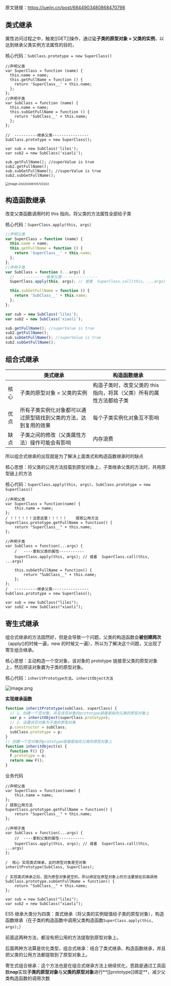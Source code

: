 原文链接：https://juejin.cn/post/6844903480868470798

## 类式继承

属性访问过程之中，触发[[GET]]操作，通过**让子类的原型对象 = 父类的实例**，以达到继承父类实例方法属性的目的，

核心代码：`SubClass.prototype = new SuperClass()`

```js{17}
//声明父类
var SuperClass = function (name) {
  this.name = name;
  this.getFullName = function () {
    return 'SuperClass__' + this.name;
  };
};
//声明子类
var SubClass = function (name) {
  this.name = name;
  this.subGetFullName = function () {
    return 'SubClass__' + this.name;
  };
};

//	----------继承父类----------------
SubClass.prototype = new SuperClass();

var sub = new SubClass('lilei');
var sub2 = new SubClass('xiaoli');

sub.getFullName(); //superValue is true
sub2.getFullName();
sub.subGetFullName(); //superValue is true
sub2.subGetFullName();
```

<img src="https://p3-juejin.byteimg.com/tos-cn-i-k3u1fbpfcp/59fe8bb0933447fb888c8a7b9a5e609d~tplv-k3u1fbpfcp-zoom-1.image" alt="image-20220306105720222" style="zoom: 67%;" />

## 构造函数继承

改变父类函数调用时的 this 指向，将父类的方法属性全部给子类

核心代码：`SuperClass.apply(this, args)`

```js {11}
//声明父类
var SuperClass = function (name) {
  this.name = name;
  this.getFullName = function () {
    return 'SuperClass__' + this.name;
  };
};
//声明子类
var SubClass = function (...args) {
  //	----------继承父类----------------
  SuperClass.apply(this, args); // 或者  SuperClass.call(this, ...args)

  this.subGetFullName = function () {
    return 'SubClass__' + this.name;
  };
};

var sub = new SubClass('lilei');
var sub2 = new SubClass('xiaoli');

sub.getFullName(); //superValue is true
sub2.getFullName();
sub.subGetFullName(); //superValue is true
sub2.subGetFullName();
```

## 组合式继承

|  | 类式继承 | 构造函数继承 |
| --- | --- | --- |
| 核心 | 子类的原型对象 = 父类的实例 | 构造子类时，改变父类的 this 指向，将其（父类）所有的属性方法都给子类 |
| 优点 | 所有子类实例化对象都可以通过原型链找到父类的方法，达到复用的效果 | 每个子类实例化对象互不影响 |
| 缺点 | 子类之间的修改（父类属性方法）操作可能会有影响 | 内存浪费 |

所以组合式继承的出现就是为了解决上面类式和构造函数继承时的缺点

核心思想：将父类的公用方法挂载到原型对象上，子类继承父类的方法时，共用原型链上的方法

核心代码：`SuperClass.apply(this, args)`、`SubClass.prototype = new SuperClass()`

```js{6,13,20}
//声明父类
var SuperClass = function(name) {
    this.name = name;
};
/ ！！！！！！注意这里！！！！！    提取公用方法
SuperClass.prototype.getFullName = function() {
    return "SuperClass__" + this.name;
};

//声明子类
var SubClass = function(...args) {
    /	----拿到父类的属性-----------
    SuperClass.apply(this, args); // 或者  SuperClass.call(this, ...args)

    this.subGetFullName = function() {
        return "SubClass__" + this.name;
    };
};
/	----------继承父类----------------
SubClass.prototype = new SuperClass();

var sub = new SubClass("lilei");
var sub2 = new SubClass("xiaoli");
```

## 寄生式继承

组合式继承的方法固然好，但是会导致一个问题，父类的构造函数会**被创建两次**（apply()的时候一遍，new 的时候又一遍），所以为了解决这个问题，又出现了寄生组合继承。

核心思想：主动构造一个空对象，该对象的 prototype 链接至父类的原型对象上，然后把该对象置为子类的原型对象。

核心代码：`inheritPrototype方法`、`inheritObject方法`

![image.png](https://p9-juejin.byteimg.com/tos-cn-i-k3u1fbpfcp/96437bf6099b407dba3123ba3c533162~tplv-k3u1fbpfcp-watermark.image?)

**实现继承函数**

```js
function inheritPrototype(subClass, superClass) {
  // 1、创建一个空对象，并且该空对象的prototype链接是指向父类的原型对象上
  var p = inheritObject(superClass.prototype);
  // 2、设置该空对象为子类的原型对象
  p.constructor = subClass;
  subClass.prototype = p;
}
// 创建一个空对象的prototype链接是指向父类的原型对象上
function inheritObject(o) {
  function F() {}
  F.prototype = o;
  return new F();
}
```

业务代码

```js{13,17}
//声明父类
var SuperClass = function(name) {
    this.name = name;
};
/ 提取公用方法
SuperClass.prototype.getFullName = function() {
    return "SuperClass__" + this.name;
};

//声明子类
var SubClass = function(...args) {
    //	----拿到父类的属性-----------
    SuperClass.apply(this, args); // 或者  SuperClass.call(this, ...args)
};

/  核心 实现类式继承，此时原型对象是空对象
inheritPrototype(SubClass, SuperClass);

/ 实现类式继承之后，因为原型对象是空的，所以绑定在原型对象上的方法要放在后面调用
SubClass.prototype.subGetFullName = function() {
    return "SubClass__" + this.name;
};

var sub = new SubClass("lilei");
var sub2 = new SubClass("xiaoli");
```

ES5 继承大类分为四类：类式继承（将父类的实例赋值给子类的原型对象），构造函数继承（在子类的构造函数中调用父类构造函数`SuperClass.apply(this, args);`）

前面这两种方法，都没有把公用的方法提取到原型对象上。

后面两种方法算是优化类型，组合式继承：结合了类式继承、构造函数继承，并且把父类的公用方法都提取到了原型对象上。

寄生式组合继承：这个方法也是在组合式继承方法上继续优化，思路是通过工具函数**nop**实现**子类的原型对象**与**父类的原型对象**进行**[[prototype]]绑定**，减少父类构造函数的调用次数

